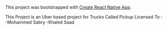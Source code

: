 This project was bootstrapped with [Create React Native App](https://github.com/react-community/create-react-native-app).

This Project is an Uber based project for Trucks Called Pickup Licensed To :
-Mohammed Sabry 
-Khaled Saad
